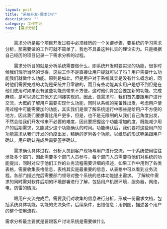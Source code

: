 ```yaml
---
layout: post
title: "系统开发-需求分析"
description: ""
category: 工作生涯
tags: [需求分析]
---
```

　　需求分析是每个项目开发过程中必须经历的一个关键步骤，要系统的学习需求分析，那需要做的工作可就不简单了，我也不具备这种扎实的理论实力。只是根据自己经历的项目记录一下需求分析的过程。

　　需求分析目的就是分析系统需要做什么，即系统开发时要实现的功能，很多时候我们理所当然的觉得，这些工作不是直接让用户提就可以了吗？用户需要什么功能我们就做什么功能。原则是如此，但是用户对于系统其实是没有什么概念的，同时他们需要完成的功能是笼统并且零散的，而且有些功能其实用户是想不到但是在他们使用时如果没有这些功能贵带来不方便，这时他们肯定会要加新的功能，完成麻烦，是可以通过其他方式间接实现的。因此，做需求时，我们首先要跟用户进行交流，大概的了解用户需要实现什么功能，同时从系统的完备性出发，考虑用户使用过程中可能需要加的功能，其实我们是很了解系统运行中哪些是给用户不方便的地方，因此我们要想得比用户更多，但是，也不是无限制的从我们自己角度出发，不然会给我们开发带来不必要的难度，因此要把握这个功能增加的度，既能减少用户的后期需求，又能减少这个功能确认的时间。功能确认后，我们要将这些用户的功能需求从我们开发的角度出发，精确的罗列各个功能，以纸质的形式啄条跟用户确认，用户确认完成后需要签字确认。

　　需求确认具体过程，分析人员到客户现场与用户进行交流，一个系统使用往往涉及多个部门，因此需要多个部门人员参与，每个部门人员需要将他们对系统的功能提出，同时对应于他们工作的业务流程需要详细的描述，如果工作中用到了各类表格，需要收集表格信息，表格其实是最重要的信息，从表格中可以看到业务流程。各部门描述完后需要部门领导对整个系统的总体功能提出需求。
了解软件需求的同时需对软件后期的环境部署进行了解，包括用户机房环境，服务器，网络，电，防雷的情况。

　　跟用户交流完成后，需要我们对收集的信息进行分析，形成一份需求文档，包括系统具体功能，功能的先决条件，后续条件，出错信息；用例图，描述各个用户的整个使用流程。

需求分析最主要就是要跟客户讨论系统是需要做什么
